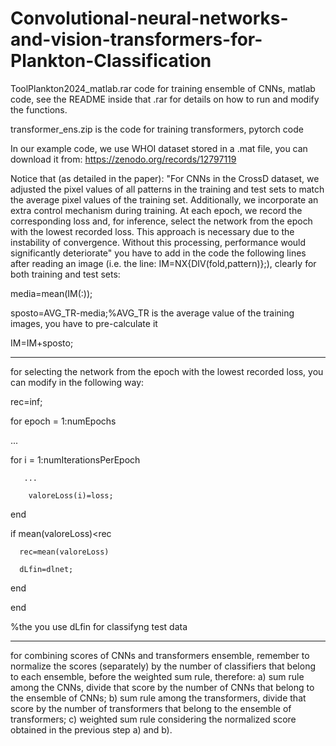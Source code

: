 # Convolutional-neural-networks-and-vision-transformers-for-Plankton-Classification

ToolPlankton2024_matlab.rar code for training ensemble of CNNs, matlab code, see the README inside that .rar for details on how to run and modify the functions.

transformer_ens.zip is the code for training transformers, pytorch code

In our example code, we use WHOI dataset stored in a .mat file, you can download it from: https://zenodo.org/records/12797119

Notice that (as detailed in the paper): "For CNNs in the CrossD dataset, we adjusted the pixel values of all
patterns in the training and test sets to match the average pixel values of the training set. Additionally, we incorporate an extra control mechanism
during training. At each epoch, we record the corresponding loss and, for inference, select the network from the epoch with the lowest recorded loss.
This approach is necessary due to the instability of convergence. Without this processing, performance would significantly deteriorate"
you have to add in the code the following lines after reading an image (i.e. the line: IM=NX{DIV(fold,pattern)};), clearly for both training and test sets:

media=mean(IM(:));

sposto=AVG_TR-media;%AVG_TR is the average value of the training images, you have to pre-calculate it

IM=IM+sposto;

---------------------------------------






for selecting  the network from the epoch with the lowest recorded loss, you can modify in the following way:


rec=inf;

for epoch = 1:numEpochs

...

   for i = 1:numIterationsPerEpoch
   
       ...
       
        valoreLoss(i)=loss;
        
   end
   
   if mean(valoreLoss)<rec
   
      rec=mean(valoreLoss)
      
      dLfin=dlnet;
      
   end

end

%the you use dLfin for classifyng test data


---------------------------------------



   
for combining scores of CNNs and transformers ensemble, remember to normalize the scores (separately) by the number of classifiers that belong to each ensemble, before the weighted sum rule, therefore: 
a) sum rule among the CNNs, divide that score by the number of CNNs that belong to the ensemble of CNNs;
b) sum rule among the transformers, divide that score by the number of transformers that belong to the ensemble of transformers;
c) weighted sum rule considering the normalized score obtained in the previous step a) and b).
